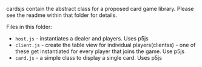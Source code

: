 cardsjs contain the abstract class for a proposed card game library. Please see the readme within that folder for details. 

Files in this folder:

* `host.js` - instantiates a dealer and players. Uses p5js
* `client.js` - create the table view for individual players(clientss) - one of these get instantiated for every player that joins the game. Use p5js
* `card.js` - a simple class to display a single card. Uses p5js
